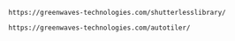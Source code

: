     https://greenwaves-technologies.com/shutterlesslibrary/
    
    https://greenwaves-technologies.com/autotiler/
